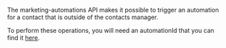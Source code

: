 The marketing-automations API makes it possible to trigger an automation for a contact that is outside of the contacts manager.

To perform these operations, you will need an automationId that you can find it <a href="https://app.zenvia.com/attraction/dispatches" target="_blank">here</a>.
